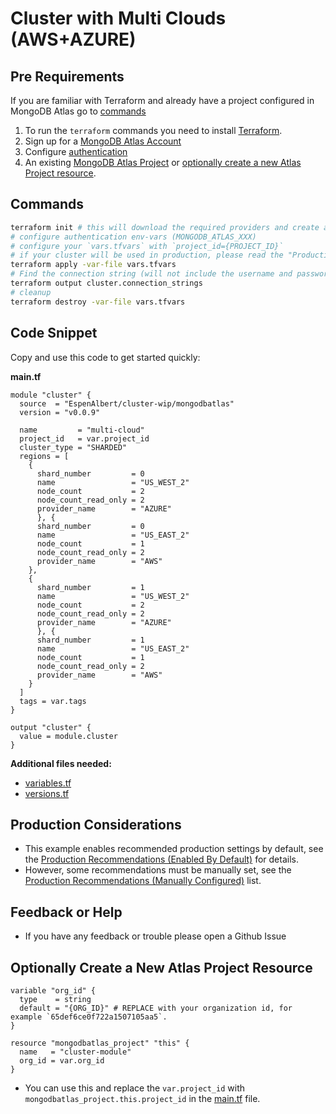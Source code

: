 <!-- This file is used to generate the examples/README.md files -->
# Cluster with Multi Clouds (AWS+AZURE)

## Pre Requirements
If you are familiar with Terraform and already have a project configured in MongoDB Atlas go to [commands](#commands)

1. To run the `terraform` commands you need to install [Terraform](https://developer.hashicorp.com/terraform/install).
2. Sign up for a [MongoDB Atlas Account](https://www.mongodb.com/products/integrations/hashicorp-terraform)
3. Configure [authentication](https://registry.terraform.io/providers/mongodb/mongodbatlas/latest/docs#authentication)
4. An existing [MongoDB Atlas Project](https://registry.terraform.io/providers/mongodb/mongodbatlas/latest/docs/resources/project) or [optionally create a new Atlas Project resource](#optionally-create-a-new-atlas-project-resource).

## Commands
```sh
terraform init # this will download the required providers and create a `terraform.lock.hcl` file.
# configure authentication env-vars (MONGODB_ATLAS_XXX)
# configure your `vars.tfvars` with `project_id={PROJECT_ID}`
# if your cluster will be used in production, please read the "Production Considerations" below
terraform apply -var-file vars.tfvars
# Find the connection string (will not include the username and password, see the [database_user](https://registry.terraform.io/providers/mongodb/mongodbatlas/latest/docs/resources/database_user) documentation to configure your app's access)
terraform output cluster.connection_strings
# cleanup
terraform destroy -var-file vars.tfvars
```

## Code Snippet

Copy and use this code to get started quickly:

**main.tf**
```hcl
module "cluster" {
  source  = "EspenAlbert/cluster-wip/mongodbatlas"
  version = "v0.0.9"

  name         = "multi-cloud"
  project_id   = var.project_id
  cluster_type = "SHARDED"
  regions = [
    {
      shard_number         = 0
      name                 = "US_WEST_2"
      node_count           = 2
      node_count_read_only = 2
      provider_name        = "AZURE"
      }, {
      shard_number         = 0
      name                 = "US_EAST_2"
      node_count           = 1
      node_count_read_only = 2
      provider_name        = "AWS"
    },
    {
      shard_number         = 1
      name                 = "US_WEST_2"
      node_count           = 2
      node_count_read_only = 2
      provider_name        = "AZURE"
      }, {
      shard_number         = 1
      name                 = "US_EAST_2"
      node_count           = 1
      node_count_read_only = 2
      provider_name        = "AWS"
    }
  ]
  tags = var.tags
}

output "cluster" {
  value = module.cluster
}
```

**Additional files needed:**
- [variables.tf](https://github.com/EspenAlbert/terraform-mongodbatlas-cluster-wip/blob/v0.0.9/examples/07_cluster_with_multi_clouds/variables.tf)
- [versions.tf](https://github.com/EspenAlbert/terraform-mongodbatlas-cluster-wip/blob/v0.0.9/examples/07_cluster_with_multi_clouds/versions.tf)


## Production Considerations
- This example enables recommended production settings by default, see the [Production Recommendations (Enabled By Default)](https://github.com/EspenAlbert/terraform-mongodbatlas-cluster-wip/blob/v0.0.9/README.md#production-recommendations-enabled-by-default) for details.
- However, some recommendations must be manually set, see the [Production Recommendations (Manually Configured)](https://github.com/EspenAlbert/terraform-mongodbatlas-cluster-wip/blob/v0.0.9/README.md#production-recommendations-manually-configured) list.

## Feedback or Help
- If you have any feedback or trouble please open a Github Issue

## Optionally Create a New Atlas Project Resource
```hcl
variable "org_id" {
  type    = string
  default = "{ORG_ID}" # REPLACE with your organization id, for example `65def6ce0f722a1507105aa5`.
}

resource "mongodbatlas_project" "this" {
  name   = "cluster-module"
  org_id = var.org_id
}
```

- You can use this and replace the `var.project_id` with `mongodbatlas_project.this.project_id` in the [main.tf](https://github.com/EspenAlbert/terraform-mongodbatlas-cluster-wip/blob/v0.0.9/examples/07_cluster_with_multi_clouds/main.tf) file.
